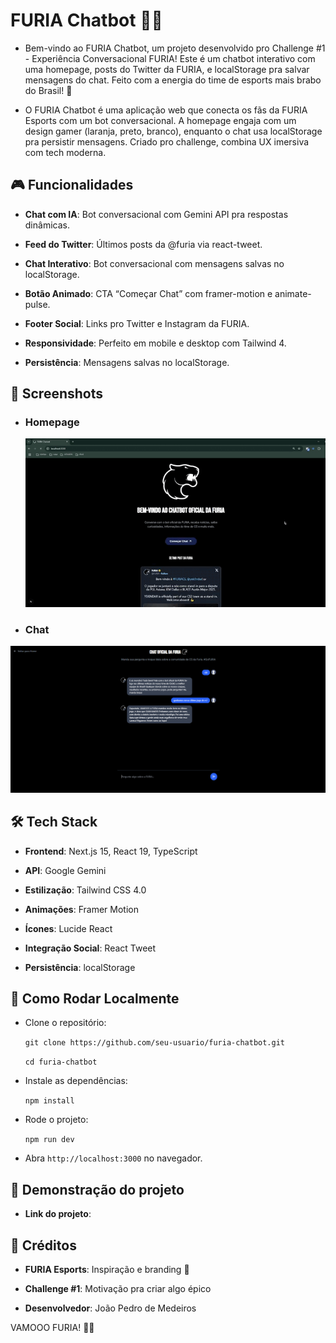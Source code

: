  # FURIA Chatbot 🐆🔥

- Bem-vindo ao FURIA Chatbot, um projeto desenvolvido pro Challenge #1 - Experiência Conversacional FURIA! Este é um chatbot interativo com uma homepage, posts do Twitter da FURIA, e localStorage pra salvar mensagens do chat. Feito com a energia do time de esports mais brabo do Brasil! 🚀

- O FURIA Chatbot é uma aplicação web que conecta os fãs da FURIA Esports com um bot conversacional. A homepage engaja com um design gamer (laranja, preto, branco), enquanto o chat usa localStorage pra persistir mensagens. Criado pro challenge, combina UX imersiva com tech moderna.

## 🎮 Funcionalidades

- **Chat com IA**: Bot conversacional com Gemini API pra respostas dinâmicas.

- **Feed do Twitter**: Últimos posts da @furia via react-tweet.

- **Chat Interativo**: Bot conversacional com mensagens salvas no localStorage.

- **Botão Animado**: CTA “Começar Chat” com framer-motion e animate-pulse.

- **Footer Social**: Links pro Twitter e Instagram da FURIA.

- **Responsividade**: Perfeito em mobile e desktop com Tailwind 4.

-  **Persistência**: Mensagens salvas no localStorage.

## 📸 Screenshots

- ### Homepage

  ![Home](./public/home.gif)

- ### Chat

![ChatBot](./public/chatBoxFuria.png)

## 🛠️ Tech Stack

- **Frontend**: Next.js 15, React 19, TypeScript
  
- **API**: Google Gemini
  
- **Estilização**: Tailwind CSS 4.0

- **Animações**: Framer Motion

- **Ícones**: Lucide React

- **Integração Social**: React Tweet

- **Persistência**: localStorage

## 🚀 Como Rodar Localmente

- Clone o repositório:

   `git clone https://github.com/seu-usuario/furia-chatbot.git`
 
   `cd furia-chatbot`

- Instale as dependências:

  `npm install`

- Rode o projeto:

  `npm run dev`

- Abra `http://localhost:3000` no navegador.

## 🚀 Demonstração do projeto

- **Link do projeto**:

## 🙌 Créditos

- **FURIA Esports**: Inspiração e branding 🐆

- **Challenge #1**: Motivação pra criar algo épico

- **Desenvolvedor**: João Pedro de Medeiros

VAMOOO FURIA! 🐆🔥
